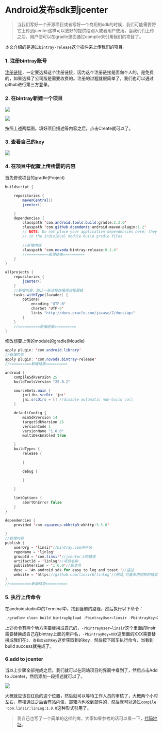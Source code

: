 # Android发布sdk到jcenter

> 当我们写好一个开源项目或者写好一个商用的sdk的时候，我们可能需要将它上传到jcenter这样可以更好的提供给别人或者用户使用。当我们们上传之后，用户便可以在gradle里面通过compile来引用我们的项目了。

本文介绍的是通过`bintray-release`这个插件来上传我们的项目。



### 1. 注册bintray账号

[注册链接](https://bintray.com/signup/oss)，一定要选择这个注册链接，因为这个注册链接是面向个人的，是免费的，如果选择了公司版是需要收费的。注册的过程就很简单了，我们也可以通过github进行第三方登录。



### 2. 在bintray新建一个项目



![](http://upload-images.jianshu.io/upload_images/2585384-a5161d9e13cf3f53.jpg?imageMogr2/auto-orient/strip%7CimageView2/2/w/1240)



![](http://upload-images.jianshu.io/upload_images/2585384-dcf3a947ddc635ec.jpg?imageMogr2/auto-orient/strip%7CimageView2/2/w/1240)



按照上述两幅图，填好项目描述等内容之后，点击Create就可以了。



### 3. 查看自己的key



![](http://upload-images.jianshu.io/upload_images/2585384-18643fd9ba680211.jpg?imageMogr2/auto-orient/strip%7CimageView2/2/w/1240)

### 4. 在项目中配置上传所需的内容



首先修改项目的gradle(Project)

```java
buildscript {

    repositories {
        mavenCentral()
        jcenter()

    }
    dependencies {
        classpath 'com.android.tools.build:gradle:2.3.0'
        classpath 'com.github.dcendents:android-maven-plugin:1.2'
        // NOTE: Do not place your application dependencies here; they belong
        // in the individual module build.gradle files
          
        //新增内容
        classpath 'com.novoda:bintray-release:0.3.4'
        //==========新增结束==========
    }
}

allprojects {
    repositories {
        jcenter()
    }
	//新增内容，防止一些注释在编译过程报错
    tasks.withType(Javadoc) {
        options{
            encoding "UTF-8"
            charSet 'UTF-8'
            links "http://docs.oracle.com/javase/7/docs/api"
        }
    }
  	//==========新增结束==========
}
```



修改想要上传的module的gradle(Moudle)



```java
apply plugin: 'com.android.library'
//新增内容
apply plugin: 'com.novoda.bintray-release'
//==========新增结束==========  

android {
    compileSdkVersion 25
    buildToolsVersion "25.0.2"

    sourceSets.main {
        jniLibs.srcDir 'jni'
        jni.srcDirs = [] //disable automatic ndk-build call
    }

    defaultConfig {
        minSdkVersion 14
        targetSdkVersion 25
        versionCode 1
        versionName "1.0.0"
        multiDexEnabled true

    }
    buildTypes {
        release {
            
        }

        debug {
          
        }

    }

    lintOptions {
        abortOnError false
    }
}

dependencies {
    provided 'com.squareup.okhttp3:okhttp:3.5.0'
   
}
//新增内容
publish {
    userOrg = 'linsir'//bintray.com用户名
    repoName = 'linlog'
    groupId = 'com.linsir'//jcenter上的路径
    artifactId = 'linlog'//项目名称
    publishVersion = '1.0.0'//版本号
    desc = 'An android sdk for easy to log and toast.'//描述
    website = 'https://github.com/linsir6/linLog'//网站,尽量采用同样的格式
}
//==========新增结束==========  
```



### 5. 执行上传命令

在androidstudio中的Terminal中，找到当前的路径，然后执行以下命令：

```java
./gradlew clean build bintrayUpload -PbintrayUser=linsir -PbintrayKey=XXX -PdryRun=false
```



上述命令有两个地方需要替换成自己的，``-PbintrayUser=linsir``这个里面的linsir需要替换成自己在bintray上面的用户名，``-PbintrayKey=XXX``这里面的XXX需要替换成我们在``3. 查看自己的key``这步获取到的key，然后按下回车执行命令，当看到build success就完成了。



### 6.add to jcenter

当以上步骤全部完成之后，我们就可以在网站项目的界面中看到了，然后点击Add to Jcenter，然后添加一段描述就可以了。

![](http://upload-images.jianshu.io/upload_images/2585384-e55d80a7a32b55f3.jpg?imageMogr2/auto-orient/strip%7CimageView2/2/w/1240)

大概就应该在红色的这个位置，然后就可以等待工作人员的审核了，大概两个小时左右，审核通过之后会有站内信，邮箱内也收到邮件的，然后就可以通过``compile 'com.linsir:linLog:1.0.0``这种形式引用了。



> 我自己也写了一个简单的这样的库，大家如果参考的话可以看一下，[代码地址](https://github.com/linsir6/linLog)。